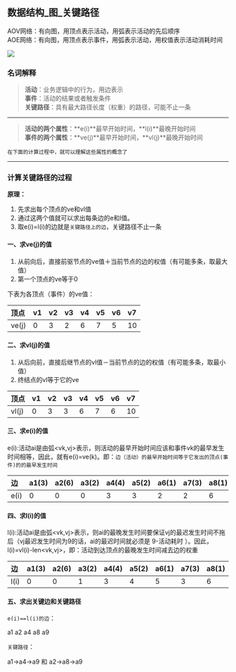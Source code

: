## 数据结构_图_关键路径


AOV网络：有向图，用顶点表示活动，用弧表示活动的先后顺序     
AOE网络：有向图，用顶点表示事件，用弧表示活动，用权值表示活动消耗时间

<img src="https://raw.githubusercontent.com/arkulo56/thought/master/images/datastruct/guanjianlujin.png" />


### 名词解释


> **活动**：业务逻辑中的行为，用边表示    
> **事件**：活动的结果或者触发条件    
> **关键路径**：具有最大路径长度（权重）的路径，可能不止一条   

***


> **活动的两个属性**：**e(i)**最早开始时间，**l(i)**最晚开始时间     
> **事件的两个属性**：**ve(j)**最早开始时间，**vl(j)**最晚开始时间

`在下面的计算过程中，就可以理解这些属性的概念了`

***

### 计算关键路径的过程

**原理：** 

1. 先求出每个顶点的ve和vl值
2. 通过这两个值就可以求出每条边的e和l值。
3. 取e(i)=l(i)的边就是`关键路径上的边`，关键路径不止一条


#### 一、求ve(j)的值

1. 从前向后，直接前驱节点的ve值＋当前节点的边的权值（有可能多条，取最大值）
2. 第一个顶点的ve等于0

下表为各顶点（事件）的ve值：

顶点|v1|v2|v3|v4|v5|v6|v7
:--|:--|:--|:--|:--|:--|:--|:--
ve(j)|0|3|2|6|7|5|10

#### 二、求vl(j)的值

1. 从后向前，直接后继节点的vl值－当前节点的边的权值（有可能多条，取最小值）
2. 终结点的vl等于它的ve

顶点|v1|v2|v3|v4|v5|v6|v7
:--|:--|:--|:--|:--|:--|:--|:--
vl(j)|0|3|3|6|7|6|10

#### 三、求e(i)的值

e(i):活动ai是由弧<vk,vj>表示，则活动的最早开始时间应该和事件vk的最早发生时间相等，因此，就有e(i)=ve(k)。即：`边（活动）的最早开始时间等于它发出的顶点(事件)的的最早发生时间`

边|a1(3)|a2(6)|a3(2)|a4(4)|a5(2)|a6(1)|a7(3)|a8(1)|a9(3)|a10(4)
:--|:--|:--|:--|:--|:--|:--|:--|:--|:--|:--
e(i)|0|0|0|3|3|2|2|6|7|5

#### 四、求l(i)的值

l(i):活动ai是由弧<vk,vj>表示，则ai的最晚发生时间要保证vj的最迟发生时间不拖后（vj最迟发生时间为9的话，ai的最迟时间就必须是 9-活动耗时 ）。因此，l(i)=vl(i)-len<vk,vj>，即：活动到达顶点的最晚发生时间减去边的权重

边|a1(3)|a2(6)|a3(2)|a4(4)|a5(2)|a6(1)|a7(3)|a8(1)|a9(3)|a10(4)
:--|:--|:--|:--|:--|:--|:--|:--|:--|:--|:--
l(i)|0|0|1|3|4|5|3|6|7|6

#### 五、求出关键边和关键路径

`e(i)==l(i)的边`：

a1 a2 a4 a8 a9

`关键路径`：

a1->a4->a9 和 a2->a8->a9